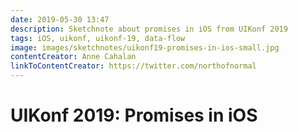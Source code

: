 ```yaml
---
date: 2019-05-30 13:47
description: Sketchnote about promises in iOS from UIKonf 2019
tags: iOS, uikonf, uikonf-19, data-flow
image: images/sketchnotes/uikonf19-promises-in-ios-small.jpg
contentCreator: Anne Cahalan
linkToContentCreator: https://twitter.com/northofnormal
---
```


# UIKonf 2019: Promises in iOS
